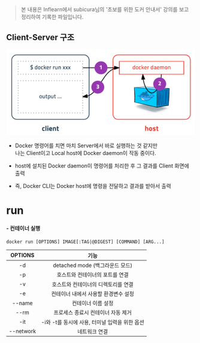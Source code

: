 > 본 내용은 Inflearn에서 subicura님의 '초보를 위한 도커 안내서' 강의를 보고 정리하여 기록한 파일입니다.


Client-Server 구조
---

![](images/2023-08-03-13-47-08.png)

- Docker 명령어를 치면 마치 Server에서 바로 실행하는 것 같지만   
  나는 Client이고 Local host에 Docker daemon이 작동 중이다.

- host에 설치된 Docker daemon이 명령어를 처리한 후 그 결과를 Client 화면에 출력

- 즉, Docker CLI는 Docker host에 명령을 전달하고 결과를 받아서 출력

run
===

#### - 컨테이너 실행

```docker
docker run [OPTIONS] IMAGE[:TAG|@DIGEST] [COMMAND] [ARG...]
```

|**OPTIONS**|**기능**|
|:---:|:---:|
|-d|detached mode (백그라운드 모드)|
|-p|호스트와 컨테이너의 포트를 연결|
|-v|호스트와 컨테이너의 디렉토리를 연결|
|-e|컨테이너 내에서 사용할 환경변수 설정|
|--name|컨테이너 이름 설정|
|--rm|프로세스 종료시 컨테이너 자동 제거|
|-it|-i와 -t를 동시에 사용, 터미널 입력을 위한 옵션|
|--network|네트워크 연결|

